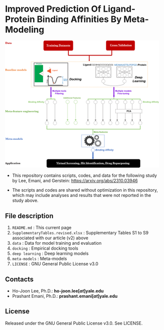 # Improved Prediction Of Ligand-Protein Binding Affinities By Meta-Modeling
<p align="center">
  <img src="https://github.com/Lee1701/Lee2023a/blob/main/images/Fig1.revised.png" width="600">
</p>

- This repository contains scripts, codes, and data for the following study by Lee, Emani, and Gerstein:
<https://arxiv.org/abs/2310.03946>

- The scripts and codes are shared without optimization in this repository, which may include analyses and results that were not reported in the study above.

## File description
1. `README.md`
  : This current page
2. `SupplementaryTables.revised.xlsx`
  : Supplementary Tables S1 to S9 associated with our article (v2) above
3. `data`
  : Data for model training and evaluation
4. `docking`
  : Empirical docking tools
5. `deep learning`
  : Deep learning models
6. `meta-models`
  : Meta-models
7. `LICENSE`
  : GNU General Public License v3.0

## Contacts
- Ho-Joon Lee, Ph.D.: **ho-joon.lee[_at_]yale.edu**
- Prashant Emani, Ph.D.: **prashant.emani[_at_]yale.edu**

## License
Released under the GNU General Public License v3.0. See LICENSE.
